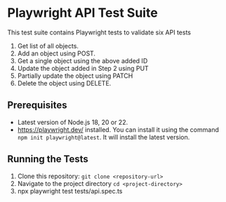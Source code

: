 # Playwright API Test Suite 

This test suite contains Playwright tests to validate six API tests 

1) Get list of all objects.
2) Add an object using POST.
3) Get a single object using the above added ID
4) Update the object added in Step 2 using PUT
5) Partially update the object using PATCH
6) Delete the object using DELETE.

## Prerequisites
- Latest version of Node.js 18, 20 or 22.
- https://playwright.dev/ installed. You can install it using the command `npm init playwright@latest`. It will install the latest version. 

## Running the Tests

1. Clone this repository:
   `git clone <repository-url>`
2. Navigate to the project directory `cd <project-directory>`
3. npx playwright test tests/api.spec.ts
